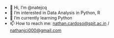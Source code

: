 - 👋 Hi, I’m @natejcq
- 👀 I’m interested in Data Analysis in Python, R
- 🌱 I’m currently learning Python
- 📫 How to reach me: nathan.cardoso@spit.ac.in / nathanjci000@gmail.com

<!---
natejcq/natejcq is a ✨ special ✨ repository because its `README.md` (this file) appears on your GitHub profile.
You can click the Preview link to take a look at your changes.
--->
